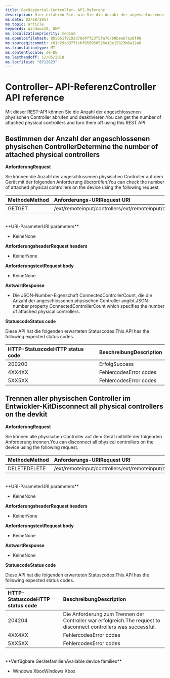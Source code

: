 ```yaml
---
title: Geräteportal-Controller– API-Referenz
description: Hier erfahren Sie, wie Sie die Anzahl der angeschlossenen physischen Controller abrufen und sie programmgesteuert deaktivieren.
ms.date: 02/08/2017
ms.topic: article
keywords: Windows10, UWP
ms.localizationpriority: medium
ms.openlocfilehash: 8b5061f9193d78d4ff23f5fa707b0bea67a10f98
ms.sourcegitcommit: c01c29cd97f1cbf050950526e18e15823b6a12a0
ms.translationtype: MT
ms.contentlocale: de-DE
ms.lasthandoff: 12/05/2018
ms.locfileid: "8712623"
---
```

# <a name="controller-api-reference"></a><span data-ttu-id="a71c5-104">Controller– API-Referenz</span><span class="sxs-lookup"><span data-stu-id="a71c5-104">Controller API reference</span></span>   
<span data-ttu-id="a71c5-105">Mit dieser REST-API können Sie die Anzahl der angeschlossenen physischen Controller abrufen und deaktivieren.</span><span class="sxs-lookup"><span data-stu-id="a71c5-105">You can get the number of attached physical controllers and turn them off using this REST API.</span></span>

## <a name="determine-the-number-of-attached-physical-controllers"></a><span data-ttu-id="a71c5-106">Bestimmen der Anzahl der angeschlossenen physischen Controller</span><span class="sxs-lookup"><span data-stu-id="a71c5-106">Determine the number of attached physical controllers</span></span>

**<span data-ttu-id="a71c5-107">Anforderung</span><span class="sxs-lookup"><span data-stu-id="a71c5-107">Request</span></span>**

<span data-ttu-id="a71c5-108">Sie können die Anzahl der angeschlossenen physischen Controller auf dem Gerät mit der folgenden Anforderung überprüfen.</span><span class="sxs-lookup"><span data-stu-id="a71c5-108">You can check the number of attached physical controllers on the device using the following request.</span></span>

<span data-ttu-id="a71c5-109">Methode</span><span class="sxs-lookup"><span data-stu-id="a71c5-109">Method</span></span>      | <span data-ttu-id="a71c5-110">Anforderungs-URI</span><span class="sxs-lookup"><span data-stu-id="a71c5-110">Request URI</span></span>
:------     | :-----
<span data-ttu-id="a71c5-111">GET</span><span class="sxs-lookup"><span data-stu-id="a71c5-111">GET</span></span> | <span data-ttu-id="a71c5-112">/ext/remoteinput/controllers</span><span class="sxs-lookup"><span data-stu-id="a71c5-112">/ext/remoteinput/controllers</span></span>
<br />
**<span data-ttu-id="a71c5-113">URI-Parameter</span><span class="sxs-lookup"><span data-stu-id="a71c5-113">URI parameters</span></span>**

- <span data-ttu-id="a71c5-114">Keine</span><span class="sxs-lookup"><span data-stu-id="a71c5-114">None</span></span>

**<span data-ttu-id="a71c5-115">Anforderungsheader</span><span class="sxs-lookup"><span data-stu-id="a71c5-115">Request headers</span></span>**

- <span data-ttu-id="a71c5-116">Keiner</span><span class="sxs-lookup"><span data-stu-id="a71c5-116">None</span></span>

**<span data-ttu-id="a71c5-117">Anforderungstext</span><span class="sxs-lookup"><span data-stu-id="a71c5-117">Request body</span></span>**   

- <span data-ttu-id="a71c5-118">Keine</span><span class="sxs-lookup"><span data-stu-id="a71c5-118">None</span></span>

**<span data-ttu-id="a71c5-119">Antwort</span><span class="sxs-lookup"><span data-stu-id="a71c5-119">Response</span></span>**   

- <span data-ttu-id="a71c5-120">Die JSON-Number-Eigenschaft ConnectedControllerCount, die die Anzahl der angeschlossenen physischen Controller angibt.</span><span class="sxs-lookup"><span data-stu-id="a71c5-120">JSON number property ConnectedControllerCount which specifies the number of attached physical controllers.</span></span>

**<span data-ttu-id="a71c5-121">Statuscode</span><span class="sxs-lookup"><span data-stu-id="a71c5-121">Status code</span></span>**

<span data-ttu-id="a71c5-122">Diese API hat die folgenden erwarteten Statuscodes:</span><span class="sxs-lookup"><span data-stu-id="a71c5-122">This API has the following expected status codes.</span></span>

<span data-ttu-id="a71c5-123">HTTP-Statuscode</span><span class="sxs-lookup"><span data-stu-id="a71c5-123">HTTP status code</span></span>      | <span data-ttu-id="a71c5-124">Beschreibung</span><span class="sxs-lookup"><span data-stu-id="a71c5-124">Description</span></span>
:------     | :-----
<span data-ttu-id="a71c5-125">200</span><span class="sxs-lookup"><span data-stu-id="a71c5-125">200</span></span> | <span data-ttu-id="a71c5-126">Erfolg</span><span class="sxs-lookup"><span data-stu-id="a71c5-126">Success</span></span>
<span data-ttu-id="a71c5-127">4XX</span><span class="sxs-lookup"><span data-stu-id="a71c5-127">4XX</span></span> | <span data-ttu-id="a71c5-128">Fehlercodes</span><span class="sxs-lookup"><span data-stu-id="a71c5-128">Error codes</span></span>
<span data-ttu-id="a71c5-129">5XX</span><span class="sxs-lookup"><span data-stu-id="a71c5-129">5XX</span></span> | <span data-ttu-id="a71c5-130">Fehlercodes</span><span class="sxs-lookup"><span data-stu-id="a71c5-130">Error codes</span></span>

## <a name="disconnect-all-physical-controllers-on-the-devkit"></a><span data-ttu-id="a71c5-131">Trennen aller physischen Controller im Entwickler-Kit</span><span class="sxs-lookup"><span data-stu-id="a71c5-131">Disconnect all physical controllers on the devkit</span></span>

**<span data-ttu-id="a71c5-132">Anforderung</span><span class="sxs-lookup"><span data-stu-id="a71c5-132">Request</span></span>**

<span data-ttu-id="a71c5-133">Sie können alle physischen Controller auf dem Gerät mithilfe der folgenden Anforderung trennen.</span><span class="sxs-lookup"><span data-stu-id="a71c5-133">You can disconnect all physical controllers on the device using the following request.</span></span>

<span data-ttu-id="a71c5-134">Methode</span><span class="sxs-lookup"><span data-stu-id="a71c5-134">Method</span></span>      | <span data-ttu-id="a71c5-135">Anforderungs-URI</span><span class="sxs-lookup"><span data-stu-id="a71c5-135">Request URI</span></span>
:------     | :-----
<span data-ttu-id="a71c5-136">DELETE</span><span class="sxs-lookup"><span data-stu-id="a71c5-136">DELETE</span></span> | <span data-ttu-id="a71c5-137">/ext/remoteinput/controllers</span><span class="sxs-lookup"><span data-stu-id="a71c5-137">/ext/remoteinput/controllers</span></span>
<br />
**<span data-ttu-id="a71c5-138">URI-Parameter</span><span class="sxs-lookup"><span data-stu-id="a71c5-138">URI parameters</span></span>**

- <span data-ttu-id="a71c5-139">Keine</span><span class="sxs-lookup"><span data-stu-id="a71c5-139">None</span></span>

**<span data-ttu-id="a71c5-140">Anforderungsheader</span><span class="sxs-lookup"><span data-stu-id="a71c5-140">Request headers</span></span>**

- <span data-ttu-id="a71c5-141">Keiner</span><span class="sxs-lookup"><span data-stu-id="a71c5-141">None</span></span>

**<span data-ttu-id="a71c5-142">Anforderungstext</span><span class="sxs-lookup"><span data-stu-id="a71c5-142">Request body</span></span>**   

- <span data-ttu-id="a71c5-143">Keine</span><span class="sxs-lookup"><span data-stu-id="a71c5-143">None</span></span>

**<span data-ttu-id="a71c5-144">Antwort</span><span class="sxs-lookup"><span data-stu-id="a71c5-144">Response</span></span>**   

- <span data-ttu-id="a71c5-145">Keine</span><span class="sxs-lookup"><span data-stu-id="a71c5-145">None</span></span> 

**<span data-ttu-id="a71c5-146">Statuscode</span><span class="sxs-lookup"><span data-stu-id="a71c5-146">Status code</span></span>**

<span data-ttu-id="a71c5-147">Diese API hat die folgenden erwarteten Statuscodes:</span><span class="sxs-lookup"><span data-stu-id="a71c5-147">This API has the following expected status codes.</span></span>

<span data-ttu-id="a71c5-148">HTTP-Statuscode</span><span class="sxs-lookup"><span data-stu-id="a71c5-148">HTTP status code</span></span>      | <span data-ttu-id="a71c5-149">Beschreibung</span><span class="sxs-lookup"><span data-stu-id="a71c5-149">Description</span></span>
:------     | :-----
<span data-ttu-id="a71c5-150">204</span><span class="sxs-lookup"><span data-stu-id="a71c5-150">204</span></span> | <span data-ttu-id="a71c5-151">Die Anforderung zum Trennen der Controller war erfolgreich.</span><span class="sxs-lookup"><span data-stu-id="a71c5-151">The request to disconnect controllers was successful.</span></span>
<span data-ttu-id="a71c5-152">4XX</span><span class="sxs-lookup"><span data-stu-id="a71c5-152">4XX</span></span> | <span data-ttu-id="a71c5-153">Fehlercodes</span><span class="sxs-lookup"><span data-stu-id="a71c5-153">Error codes</span></span>
<span data-ttu-id="a71c5-154">5XX</span><span class="sxs-lookup"><span data-stu-id="a71c5-154">5XX</span></span> | <span data-ttu-id="a71c5-155">Fehlercodes</span><span class="sxs-lookup"><span data-stu-id="a71c5-155">Error codes</span></span>

<br />
**<span data-ttu-id="a71c5-156">Verfügbare Gerätefamilien</span><span class="sxs-lookup"><span data-stu-id="a71c5-156">Available device families</span></span>**

* <span data-ttu-id="a71c5-157">Windows Xbox</span><span class="sxs-lookup"><span data-stu-id="a71c5-157">Windows Xbox</span></span>

